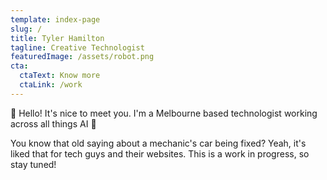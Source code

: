 ```yaml
---
template: index-page
slug: /
title: Tyler Hamilton
tagline: Creative Technologist
featuredImage: /assets/robot.png
cta:
  ctaText: Know more
  ctaLink: /work
---
```


👋 Hello! It's nice to meet you. I'm a Melbourne based technologist working across all things AI 🤖

You know that old saying about a mechanic's car being fixed? Yeah, it's liked that for tech guys and their websites. This is a work in progress, so stay tuned!
